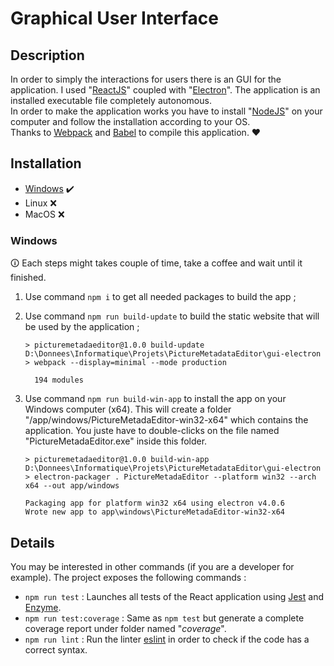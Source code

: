 # Graphical User Interface

## Description

In order to simply the interactions for users there is an GUI for the application. I used "[ReactJS](https://reactjs.org/)" coupled with "[Electron](https://electronjs.org/)". The application is an installed executable file completely autonomous.  
In order to make the application works you have to install "[NodeJS](https://nodejs.org/)" on your computer and follow the installation according to your OS.  
Thanks to [Webpack](https://webpack.js.org/) and [Babel](https://babeljs.io/) to compile this application. ❤️

## Installation

- [Windows](###Windows) ✔️  
- Linux ❌  
- MacOS ❌  

### Windows

🛈 Each steps might takes couple of time, take a coffee and wait until it finished.

1. Use command `npm i` to get all needed packages to build the app ;
2. Use command `npm run build-update` to build the static website that will be used by the application ;

    ```text
    > picturemetadaeditor@1.0.0 build-update D:\Donnees\Informatique\Projets\PictureMetadataEditor\gui-electron
    > webpack --display=minimal --mode production

      194 modules
    ```

3. Use command `npm run build-win-app` to install the app on your Windows computer (x64). This will create a folder "/app/windows/PictureMetadaEditor-win32-x64" which contains the application. You juste have to double-clicks on the file named "PictureMetadaEditor.exe" inside this folder.

    ```text
    > picturemetadaeditor@1.0.0 build-win-app D:\Donnees\Informatique\Projets\PictureMetadataEditor\gui-electron
    > electron-packager . PictureMetadaEditor --platform win32 --arch x64 --out app/windows

    Packaging app for platform win32 x64 using electron v4.0.6
    Wrote new app to app\windows\PictureMetadaEditor-win32-x64
    ```

## Details

You may be interested in other commands (if you are a developer for example). The project exposes the following commands :  

- `npm run test` : Launches all tests of the React application using [Jest](https://jestjs.io/) and [Enzyme](https://airbnb.io/enzyme/).  
- `npm run test:coverage` : Same as `npm test` but generate a complete coverage report under folder named "_coverage_".  
- `npm run lint` : Run the linter [eslint](https://eslint.org/) in order to check if the code has a correct syntax.  

